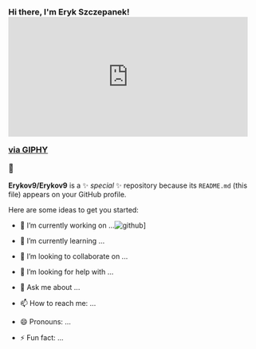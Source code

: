 ### Hi there, I'm Eryk Szczepanek! <iframe src="https://giphy.com/embed/xT9IgG50Fb7Mi0prBC" width="480" height="240" frameBorder="0" class="giphy-embed" allowFullScreen></iframe><p><a href="https://giphy.com/gifs/hello-hi-wave-xT9IgG50Fb7Mi0prBC">via GIPHY</a></p> 👋


**Erykov9/Erykov9** is a ✨ _special_ ✨ repository because its `README.md` (this file) appears on your GitHub profile.

Here are some ideas to get you started:

- 🔭 I’m currently working on ...![github](https://img.shields.io/badge/GitHub-000000?style=for-the-badge&logo=GitHub&logoColor=white)]

- 🌱 I’m currently learning ...
- 👯 I’m looking to collaborate on ...
- 🤔 I’m looking for help with ...
- 💬 Ask me about ...
- 📫 How to reach me: ...
- 😄 Pronouns: ...
- ⚡ Fun fact: ...

